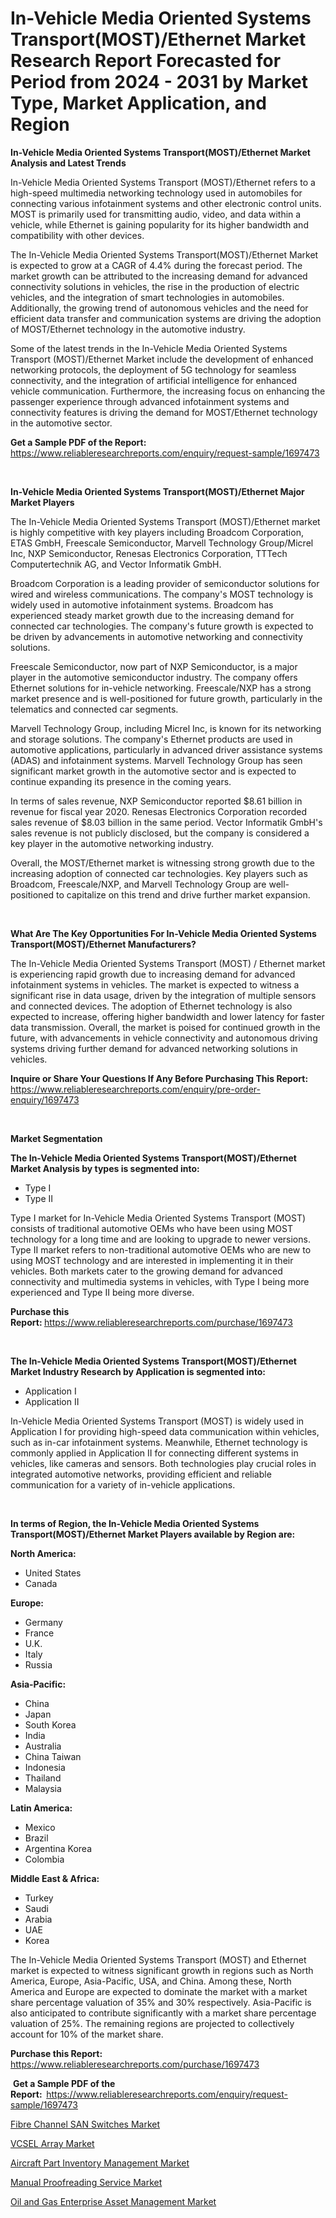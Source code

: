 <p><h1>In-Vehicle Media Oriented Systems Transport(MOST)/Ethernet Market Research Report Forecasted for Period from 2024 -  2031 by Market Type, Market Application, and Region</h1></p><p><strong>In-Vehicle Media Oriented Systems Transport(MOST)/Ethernet Market Analysis and Latest Trends</strong></p>
<p><p>In-Vehicle Media Oriented Systems Transport (MOST)/Ethernet refers to a high-speed multimedia networking technology used in automobiles for connecting various infotainment systems and other electronic control units. MOST is primarily used for transmitting audio, video, and data within a vehicle, while Ethernet is gaining popularity for its higher bandwidth and compatibility with other devices.</p><p>The In-Vehicle Media Oriented Systems Transport(MOST)/Ethernet Market is expected to grow at a CAGR of 4.4% during the forecast period. The market growth can be attributed to the increasing demand for advanced connectivity solutions in vehicles, the rise in the production of electric vehicles, and the integration of smart technologies in automobiles. Additionally, the growing trend of autonomous vehicles and the need for efficient data transfer and communication systems are driving the adoption of MOST/Ethernet technology in the automotive industry.</p><p>Some of the latest trends in the In-Vehicle Media Oriented Systems Transport (MOST)/Ethernet Market include the development of enhanced networking protocols, the deployment of 5G technology for seamless connectivity, and the integration of artificial intelligence for enhanced vehicle communication. Furthermore, the increasing focus on enhancing the passenger experience through advanced infotainment systems and connectivity features is driving the demand for MOST/Ethernet technology in the automotive sector.</p></p>
<p><strong>Get a Sample PDF of the Report:&nbsp;</strong> <a href="https://www.reliableresearchreports.com/enquiry/request-sample/1697473">https://www.reliableresearchreports.com/enquiry/request-sample/1697473</a></p>
<p>&nbsp;</p>
<p><strong>In-Vehicle Media Oriented Systems Transport(MOST)/Ethernet Major Market Players</strong></p>
<p><p>The In-Vehicle Media Oriented Systems Transport (MOST)/Ethernet market is highly competitive with key players including Broadcom Corporation, ETAS GmbH, Freescale Semiconductor, Marvell Technology Group/Micrel Inc, NXP Semiconductor, Renesas Electronics Corporation, TTTech Computertechnik AG, and Vector Informatik GmbH.</p><p>Broadcom Corporation is a leading provider of semiconductor solutions for wired and wireless communications. The company's MOST technology is widely used in automotive infotainment systems. Broadcom has experienced steady market growth due to the increasing demand for connected car technologies. The company's future growth is expected to be driven by advancements in automotive networking and connectivity solutions.</p><p>Freescale Semiconductor, now part of NXP Semiconductor, is a major player in the automotive semiconductor industry. The company offers Ethernet solutions for in-vehicle networking. Freescale/NXP has a strong market presence and is well-positioned for future growth, particularly in the telematics and connected car segments.</p><p>Marvell Technology Group, including Micrel Inc, is known for its networking and storage solutions. The company's Ethernet products are used in automotive applications, particularly in advanced driver assistance systems (ADAS) and infotainment systems. Marvell Technology Group has seen significant market growth in the automotive sector and is expected to continue expanding its presence in the coming years.</p><p>In terms of sales revenue, NXP Semiconductor reported $8.61 billion in revenue for fiscal year 2020. Renesas Electronics Corporation recorded sales revenue of $8.03 billion in the same period. Vector Informatik GmbH's sales revenue is not publicly disclosed, but the company is considered a key player in the automotive networking industry.</p><p>Overall, the MOST/Ethernet market is witnessing strong growth due to the increasing adoption of connected car technologies. Key players such as Broadcom, Freescale/NXP, and Marvell Technology Group are well-positioned to capitalize on this trend and drive further market expansion.</p></p>
<p>&nbsp;</p>
<p><strong>What Are The Key Opportunities For In-Vehicle Media Oriented Systems Transport(MOST)/Ethernet Manufacturers?</strong></p>
<p><p>The In-Vehicle Media Oriented Systems Transport (MOST) / Ethernet market is experiencing rapid growth due to increasing demand for advanced infotainment systems in vehicles. The market is expected to witness a significant rise in data usage, driven by the integration of multiple sensors and connected devices. The adoption of Ethernet technology is also expected to increase, offering higher bandwidth and lower latency for faster data transmission. Overall, the market is poised for continued growth in the future, with advancements in vehicle connectivity and autonomous driving systems driving further demand for advanced networking solutions in vehicles.</p></p>
<p><strong>Inquire or Share Your Questions If Any Before Purchasing This Report:</strong> <a href="https://www.reliableresearchreports.com/enquiry/pre-order-enquiry/1697473">https://www.reliableresearchreports.com/enquiry/pre-order-enquiry/1697473</a></p>
<p>&nbsp;</p>
<p><strong>Market Segmentation</strong></p>
<p><strong>The In-Vehicle Media Oriented Systems Transport(MOST)/Ethernet Market Analysis by types is segmented into:</strong></p>
<p><ul><li>Type I</li><li>Type II</li></ul></p>
<p><p>Type I market for In-Vehicle Media Oriented Systems Transport (MOST) consists of traditional automotive OEMs who have been using MOST technology for a long time and are looking to upgrade to newer versions. Type II market refers to non-traditional automotive OEMs who are new to using MOST technology and are interested in implementing it in their vehicles. Both markets cater to the growing demand for advanced connectivity and multimedia systems in vehicles, with Type I being more experienced and Type II being more diverse.</p></p>
<p><strong>Purchase this Report:&nbsp;</strong><a href="https://www.reliableresearchreports.com/purchase/1697473">https://www.reliableresearchreports.com/purchase/1697473</a></p>
<p>&nbsp;</p>
<p><strong>The In-Vehicle Media Oriented Systems Transport(MOST)/Ethernet Market Industry Research by Application is segmented into:</strong></p>
<p><ul><li>Application I</li><li>Application II</li></ul></p>
<p><p>In-Vehicle Media Oriented Systems Transport (MOST) is widely used in Application I for providing high-speed data communication within vehicles, such as in-car infotainment systems. Meanwhile, Ethernet technology is commonly applied in Application II for connecting different systems in vehicles, like cameras and sensors. Both technologies play crucial roles in integrated automotive networks, providing efficient and reliable communication for a variety of in-vehicle applications.</p></p>
<p>&nbsp;</p>
<p><strong>In terms of Region, the In-Vehicle Media Oriented Systems Transport(MOST)/Ethernet Market Players available by Region are:</strong></p>
<p>
    <p> <strong> North America: </strong>
        <ul>
            <li>United States</li>
            <li>Canada</li>
        </ul>
        </p> 
    <p> <strong> Europe: </strong>
        <ul>
            <li>Germany</li>
            <li>France</li>
            <li>U.K.</li>
            <li>Italy</li>
            <li>Russia</li>
        </ul>
        </p> 
    <p> <strong> Asia-Pacific: </strong>
        <ul>
            <li>China</li>
            <li>Japan</li>
            <li>South Korea</li>
            <li>India</li>
            <li>Australia</li>
            <li>China Taiwan</li>
            <li>Indonesia</li>
            <li>Thailand</li>
            <li>Malaysia</li>
        </ul>
        </p> 
    <p> <strong> Latin America: </strong>
        <ul>
            <li>Mexico</li>
            <li>Brazil</li>
            <li>Argentina Korea</li>
            <li>Colombia</li>
        </ul>
        </p> 
    <p> <strong> Middle East & Africa: </strong>
        <ul>
            <li>Turkey</li>
            <li>Saudi</li>
            <li>Arabia</li>
            <li>UAE</li>
            <li>Korea</li>
        </ul>
    </p>
    </p>
<p><p>The In-Vehicle Media Oriented Systems Transport (MOST) and Ethernet market is expected to witness significant growth in regions such as North America, Europe, Asia-Pacific, USA, and China. Among these, North America and Europe are expected to dominate the market with a market share percentage valuation of 35% and 30% respectively. Asia-Pacific is also anticipated to contribute significantly with a market share percentage valuation of 25%. The remaining regions are projected to collectively account for 10% of the market share.</p></p>
<p><strong>Purchase this Report: </strong><a href="https://www.reliableresearchreports.com/purchase/1697473">https://www.reliableresearchreports.com/purchase/1697473</a></p>
<p>&nbsp;<strong>Get a Sample PDF of the Report:&nbsp;&nbsp;</strong><a href="https://www.reliableresearchreports.com/enquiry/request-sample/1697473">https://www.reliableresearchreports.com/enquiry/request-sample/1697473</a></p>
<p><strong></strong></p>
<p><p><a href="https://github.com/mancsybtousav/Market-Research-Report-List-1/blob/main/fibre-channel-san-switches-market.md">Fibre Channel SAN Switches Market</a></p><p><a href="https://github.com/josesg55/Market-Research-Report-List-1/blob/main/vcsel-array-market.md">VCSEL Array Market</a></p><p><a href="https://medium.com/@oliviastone00/aircraft-part-inventory-management-market-outlook-industry-overview-and-forecast-2024-to-2031-d375fb89f981">Aircraft Part Inventory Management Market</a></p><p><a href="https://medium.com/@lauragriffin12/manual-proofreading-service-market-competitive-analysis-market-trends-and-forecast-to-2031-7981d115e98e">Manual Proofreading Service Market</a></p><p><a href="https://medium.com/@oliviastone00/oil-and-gas-enterprise-asset-management-nbsp-market-focuses-on-market-share-size-and-projected-288e8d1fb621">Oil and Gas Enterprise Asset Management Market</a></p></p>